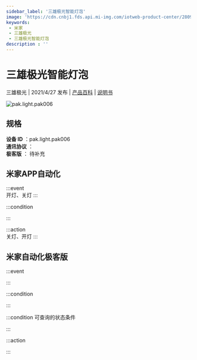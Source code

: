 ```yaml
---
sidebar_label: '三雄极光智能灯泡'
image: 'https://cdn.cnbj1.fds.api.mi-img.com/iotweb-product-center/280971be4992838fbd3d6d6e4be37ebb_168-球泡.png?GalaxyAccessKeyId=AKVGLQWBOVIRQ3XLEW&Expires=9223372036854775807&Signature=lEK4v/STRN5EI6VHOxKysk7jiYU='
keywords: 
 - 米家
 - 三雄极光
 - 三雄极光智能灯泡
description : ''
---
```

# 三雄极光智能灯泡

三雄极光 | 2021/4/27 发布 | [产品百科](https://home.mi.com/webapp/content/baike/product/index.html?model=pak.light.pak006/) | [说明书](https://home.mi.com/views/introduction.html?model=pak.light.pak006&region=cn)

![pak.light.pak006](https://cdn.cnbj1.fds.api.mi-img.com/iotweb-product-center/280971be4992838fbd3d6d6e4be37ebb_168-球泡.png?GalaxyAccessKeyId=AKVGLQWBOVIRQ3XLEW&Expires=9223372036854775807&Signature=lEK4v/STRN5EI6VHOxKysk7jiYU=)

## 规格  
> 
**设备 ID** ：pak.light.pak006  
**通讯协议** ：  
**极客版**  ： 待补充 


## 米家APP自动化  

:::event  
开灯、关灯
:::

:::condition  

:::

:::action   
关灯、开灯
:::

## 米家自动化极客版  

:::event  

:::

:::condition  

:::

:::condition 可查询的状态条件  

:::

:::action  

:::

        
